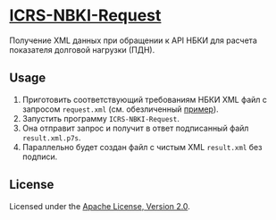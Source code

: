 # [ICRS-NBKI-Request]

Получение XML данных при обращении к API НБКИ для расчета показателя долговой
нагрузки (ПДН).

## Usage

1. Приготовить соответствующий требованиям НБКИ XML файл с запросом
`request.xml` (см. обезличенный [пример]).
2. Запустить программу `ICRS-NBKI-Request`.
3. Она отправит запрос и получит в ответ подписанный файл `result.xml.p7s`.
4. Параллельно будет создан файл с чистым XML `result.xml` без подписи.

## License

Licensed under the [Apache License, Version 2.0].

[ICRS-NBKI-Request]: https://diev.github.io/ICRS-NBKI-Request/
[пример]: request.xml
[Apache License, Version 2.0]: LICENSE
